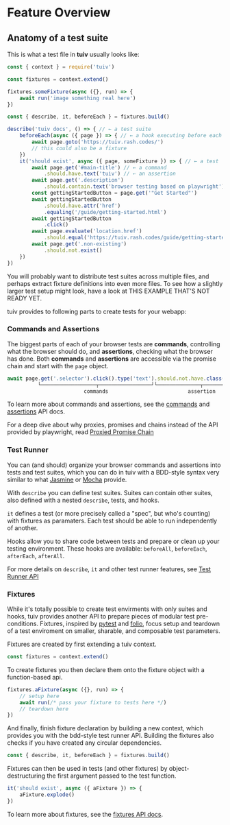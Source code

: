 # Feature Overview
## Anatomy of a test suite

This is what a test file in **tuiv** usually looks like:

```js
const { context } = require('tuiv')

const fixtures = context.extend()

fixtures.someFixture(async ({}, run) => {
	await run('image something real here')
})

const { describe, it, beforeEach } = fixtures.build()

describe('tuiv docs', () => { // ← a test suite
	beforeEach(async ({ page }) => { // ← a hook executing before each test
		await page.goto('https://tuiv.rash.codes/')
		// this could also be a fixture
	})
	it('should exist', async ({ page, someFixture }) => { // ← a test
		await page.get('#main-title') // ← a command
			.should.have.text('tuiv') // ← an assertion
		await page.get('.description')
			.should.contain.text('browser testing based on playwright')
		const gettingStartedButton = page.get('"Get Started"')
		await gettingStartedButton
			.should.have.attr('href')
			.equaling('/guide/getting-started.html')
		await gettingStartedButton
			.click()
		await page.evaluate('location.href')
			.should.equal('https://tuiv.rash.codes/guide/getting-started.html')
		await page.get('.non-existing')
			.should.not.exist()
	})
})
```

You will probably want to distribute test suites across multiple files, and perhaps extract fixture definitions into even more files. To see how a slightly larger test setup might look, have a look at THIS EXAMPLE THAT'S NOT READY YET.

tuiv provides to following parts to create tests for your webapp:

### Commands and Assertions

The biggest parts of each of your browser tests are **commands**, controlling what the browser should do, and **assertions**, checking what the browser has done. Both **commands** and **assertions** are accessible via the promise chain and start with the `page` object.

```js
await page.get('.selector').click().type('text').should.not.have.class('empty')
          └──────────────────┬─────────────────┘└──────────────┬──────────────┘
                         commands                          assertion
```

To learn more about commands and assertions, see the [commands](/api/commands) and [assertions](/api/assertions) API docs.

For a deep dive about why proxies, promises and chains instead of the API provided by playwright, read [Proxied Promise Chain](/guide/proxied-promise-chain)

### Test Runner

You can (and should) organize your browser commands and assertions into tests and test suites, which you can do in tuiv with a BDD-style syntax very similar to what [Jasmine](https://jasmine.github.io/index.html) or [Mocha](https://mochajs.org/) provide.

With `describe` you can define test suites. Suites can contain other suites, also defined with a nested `describe`, tests, and hooks.

`it` defines a test (or more precisely called a "spec", but who's counting) with fixtures as paramaters. Each test should be able to run independently of another.

Hooks allow you to share code between tests and prepare or clean up your testing environment. These hooks are available: `beforeAll`, `beforeEach`, `afterEach`, `afterAll`.

For more details on `describe`, `it` and other test runner features, see [Test Runner API](/api/test-runner)

### Fixtures

While it's totally possible to create test envirments with only suites and hooks, tuiv provides another API to prepare pieces of modular test pre-conditions. Fixtures, inspired by [pytest](https://docs.pytest.org/en/6.2.x/fixture.html#fixture) and [folio](https://github.com/microsoft/folio), focus setup and teardown of a test enviroment on smaller, sharable, and composable test parameters.

Fixtures are created by first extending a tuiv context.

```js
const fixtures = context.extend()
```

To create fixtures you then declare them onto the fixture object with a function-based api.

```js
fixtures.aFixture(async ({}, run) => {
	// setup here
	await run(/* pass your fixture to tests here */)
	// teardown here
})
```

And finally, finish fixture declaration by building a new context, which provides you with the bdd-style test runner API. Building the fixtures also checks if you have created any circular dependencies.

```js
const { describe, it, beforeEach } = fixtures.build()
```

Fixtures can then be used in tests (and other fixtures) by object-destructuring the first argument passed to the test function.

```js
it('should exist', async ({ aFixture }) => {
	aFixture.explode()
})
```

To learn more about fixtures, see the [fixtures API docs](/api/fixtures).
